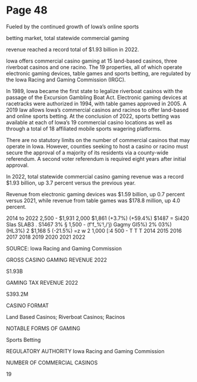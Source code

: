 # Page 48

Fueled by the continued growth of lowa’s online sports

betting market, total statewide commercial gaming

revenue reached a record total of $1.93 billion in 2022.

lowa offers commercial casino gaming at 15 land-based casinos, three riverboat
casinos and one racino. The 19 properties, all of which operate electronic
gaming devices, table games and sports betting, are regulated by the lowa
Racing and Gaming Commission (IRGC).

In 1989, lowa became the first state to legalize riverboat casinos with the
passage of the Excursion Gambling Boat Act. Electronic gaming devices at
racetracks were authorized in 1994, with table games approved in 2005. A
2019 law allows lowa’s commercial casinos and racinos to offer land-based and
online sports betting. At the conclusion of 2022, sports betting was available at
each of lowa’s 19 commercial casino locations as well as through a total of 18
affiliated mobile sports wagering platforms.

There are no statutory limits on the number of commercial casinos that may
operate in lowa. However, counties seeking to host a casino or racino must
secure the approval of a majority of its residents via a county-wide referendum.
A second voter referendum is required eight years after initial approval.

In 2022, total statewide commercial casino gaming revenue was a record
$1.93 billion, up 3.7 percent versus the previous year.

Revenue from electronic gaming devices was $1.59 billion, up 0.7 percent
versus 2021, while revenue from table games was $178.8 million, up 4.0
percent.

2014 to 2022
2,500 -
$1,931
2,000 $1,861 (+3.7%)
(+59.4%)
$1487
= Si420  Slas  SLAB3 . S1467 3%
§ 1,500 - (f'f_%‘!,/‘j) Gagmy  GI5%) 2% 03%)  (HL3%)
2 $1,168
5 (-21.5%)
=z
w
2 1,000
[:4
500 -
T T T
2014 2015 2016 2017 2018 2019 2020 2021 2022

SOURCE: lowa Racing and Gaming Commission

GROSS CASINO GAMING REVENUE 2022

S1.93B

GAMING TAX REVENUE 2022

S393.2M

CASINO FORMAT

Land Based Casinos;
Riverboat Casinos;
Racinos

NOTABLE FORMS OF GAMING

Sports Betting

REGULATORY AUTHORITY
Iowa Racing and
Gaming Commission

NUMBER OF COMMERCIAL CASINOS

19
